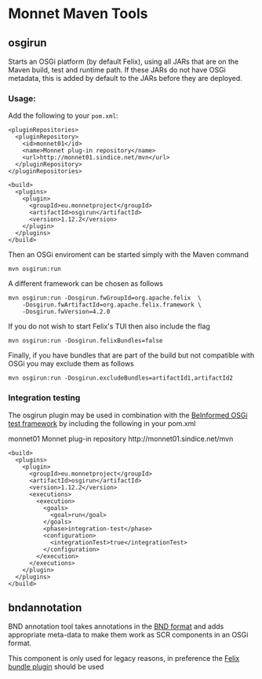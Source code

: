 Monnet Maven Tools
==================

osgirun
-------

Starts an OSGi platform (by default Felix), using all JARs that are on the Maven build, test and runtime path. If these
JARs do not have OSGi metadata, this is added by default to the JARs before they are deployed.

### Usage:

Add the following to your `pom.xml`:

    <pluginRepositories>
      <pluginRepository>
        <id>monnet01</id>
        <name>Monnet plug-in repository</name>
        <url>http://monnet01.sindice.net/mvn</url>
      </pluginRepository>
    </pluginRepositories>
	
    <build>
      <plugins>
        <plugin>
          <groupId>eu.monnetproject</groupId>
          <artifactId>osgirun</artifactId>
          <version>1.12.2</version>
        </plugin>
      </plugins>
    </build>

Then an OSGi enviroment can be started simply with the Maven command

    mvn osgirun:run

A different framework can be chosen as follows

    mvn osgirun:run -Dosgirun.fwGroupId=org.apache.felix  \
        -Dosgirun.fwArtifactId=org.apache.felix.framework \
        -Dosgirun.fwVersion=4.2.0

If you do not wish to start Felix's TUI then also include the flag

    mvn osgirun:run -Dosgirun.felixBundles=false

Finally, if you have bundles that are part of the build but not compatible with OSGi you may exclude them as follows

    mvn osgirun:run -Dosgirun.excludeBundles=artifactId1,artifactId2

### Integration testing

The osgirun plugin may be used in combination with the [BeInformed OSGi test framework](http://github.com/beinformed/osgitest) by including the following
in your pom.xml

   <pluginRepositories>
      <pluginRepository>
        <id>monnet01</id>
        <name>Monnet plug-in repository</name>
        <url>http://monnet01.sindice.net/mvn</url>
      </pluginRepository>
    </pluginRepositories>
	
    <build>
      <plugins>
        <plugin>
          <groupId>eu.monnetproject</groupId>
          <artifactId>osgirun</artifactId>
          <version>1.12.2</version>
          <executions>
            <execution>
              <goals>
                <goal>run</goal>
              </goals>
              <phase>integration-test</phase>
              <configuration>
                <integrationTest>true</integrationTest>
              </configuration>
            </execution>
          </executions>
        </plugin>
      </plugins>
    </build>


bndannotation
-------------

BND annotation tool takes annotations in the [BND format](http://www.aqute.biz/Bnd/Bnd) and adds appropriate meta-data
to make them work as SCR components in an OSGi format.

This component is only used for legacy reasons, in preference the [Felix bundle plugin](http://felix.apache.org/site/apache-felix-maven-bundle-plugin-bnd.html) should be used

